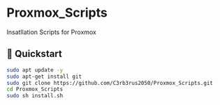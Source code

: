 # Proxmox_Scripts
Insatllation Scripts for Proxmox

## 🚀 Quickstart
```bash
sudo apt update -y
sudo apt-get install git
sudo git clone https://github.com/C3rb3rus2050/Proxmox_Scripts.git
cd Proxmox_Scripts
sudo sh install.sh
